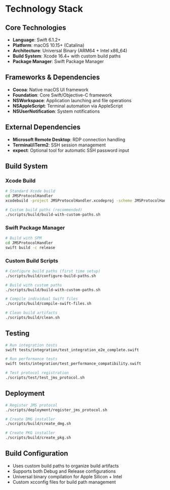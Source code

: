 # Technology Stack

## Core Technologies
- **Language**: Swift 6.1.2+
- **Platform**: macOS 10.15+ (Catalina)
- **Architecture**: Universal Binary (ARM64 + Intel x86_64)
- **Build System**: Xcode 16.4+ with custom build paths
- **Package Manager**: Swift Package Manager

## Frameworks & Dependencies
- **Cocoa**: Native macOS UI framework
- **Foundation**: Core Swift/Objective-C framework
- **NSWorkspace**: Application launching and file operations
- **NSAppleScript**: Terminal automation via AppleScript
- **NSUserNotification**: System notifications

## External Dependencies
- **Microsoft Remote Desktop**: RDP connection handling
- **Terminal/iTerm2**: SSH session management
- **expect**: Optional tool for automatic SSH password input

## Build System

### Xcode Build
```bash
# Standard Xcode build
cd JMSProtocolHandler
xcodebuild -project JMSProtocolHandler.xcodeproj -scheme JMSProtocolHandler -configuration Release build

# Custom build paths (recommended)
./scripts/build/build-with-custom-paths.sh
```

### Swift Package Manager
```bash
# Build with SPM
cd JMSProtocolHandler
swift build -c release
```

### Custom Build Scripts
```bash
# Configure build paths (first time setup)
./scripts/build/configure-build-paths.sh

# Build with custom paths
./scripts/build/build-with-custom-paths.sh

# Compile individual Swift files
./scripts/build/compile-swift-files.sh

# Clean build artifacts
./scripts/build/clean.sh
```

## Testing
```bash
# Run integration tests
swift tests/integration/test_integration_e2e_complete.swift

# Run performance tests
swift tests/integration/test_performance_compatibility.swift

# Test protocol registration
./scripts/test/test_jms_protocol.sh
```

## Deployment
```bash
# Register JMS protocol
./scripts/deployment/register_jms_protocol.sh

# Create DMG installer
./scripts/build/create_dmg.sh

# Create PKG installer
./scripts/build/create_pkg.sh
```

## Build Configuration
- Uses custom build paths to organize build artifacts
- Supports both Debug and Release configurations
- Universal binary compilation for Apple Silicon + Intel
- Custom xcconfig files for build path management